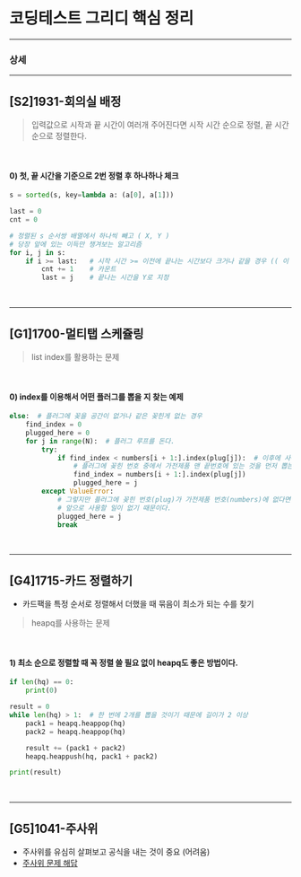 # 코딩테스트 그리디 핵심 정리
- - -
### 상세

- - -

## [S2]1931-회의실 배정
> 입력값으로 시작과 끝 시간이 여러개 주어진다면
> 시작 시간 순으로 정렬, 끝 시간 순으로 정렬한다.

<br >

#### 0) 첫, 끝 시간을 기준으로  2번 정렬 후 하나하나 체크  
```python
s = sorted(s, key=lambda a: (a[0], a[1]))

last = 0
cnt = 0

# 정렬된 s 순서쌍 배열에서 하나씩 빼고 ( X, Y )
# 당장 앞에 있는 이득만 챙겨보는 알고리즘
for i, j in s:
    if i >= last:   # 시작 시간 >= 이전에 끝나는 시간보다 크거나 같을 경우 (( 이 경우가 교체 가능한 시간 ))
        cnt += 1    # 카운트
        last = j    # 끝나는 시간을 Y로 지정
```

<br >

- - -

## [G1]1700-멀티탭 스케쥴링
> list index를 활용하는 문제

<br >

#### 0) index를 이용해서 어떤 플러그를 뽑을 지 찾는 예제  
```python
else:  # 플러그에 꽂을 공간이 없거나 같은 꽂힌게 없는 경우
    find_index = 0
    plugged_here = 0
    for j in range(N):  # 플러그 루프를 돈다.
        try:
            if find_index < numbers[i + 1:].index(plug[j]):  # 이후에 사용하는 플러그인지 확인한다.
                # 플러그에 꽂힌 번호 중에서 가전제품 맨 끝번호에 있는 것을 먼저 뽑는게 더 효율적이다.
                find_index = numbers[i + 1:].index(plug[j])
                plugged_here = j
        except ValueError:
            # 그렇지만 플러그에 꽂힌 번호(plug)가 가전제품 번호(numbers)에 없다면 그걸 가장 먼저 뽑는다.
            # 앞으로 사용할 일이 없기 때문이다.
            plugged_here = j
            break
```

<br >

- - -

## [G4]1715-카드 정렬하기
 - 카드팩을 특정 순서로 정렬해서 더했을 때 묶음이 최소가 되는 수를 찾기
> heapq를 사용하는 문제

<br >

#### 1) 최소 순으로 정렬할 때 꼭 정렬 쓸 필요 없이 heapq도 좋은 방법이다. 
```python
if len(hq) == 0:
    print(0)

result = 0
while len(hq) > 1:  # 한 번에 2개를 뽑을 것이기 때문에 길이가 2 이상
    pack1 = heapq.heappop(hq)
    pack2 = heapq.heappop(hq)

    result += (pack1 + pack2)
    heapq.heappush(hq, pack1 + pack2)

print(result)

```

<br >

- - -

## [G5]1041-주사위
 - 주사위를 유심히 살펴보고 공식을 내는 것이 중요 (어려움)
- [주사위 문제 해답](https://710jym.medium.com/baekjoon-1041-python-4153e686aec4)

<br >

